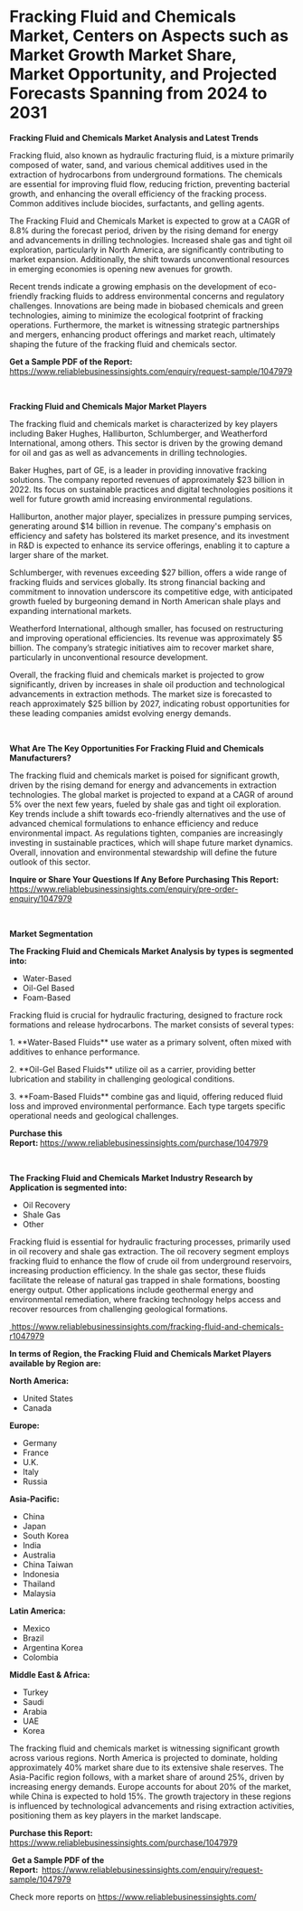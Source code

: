 <p><h1>Fracking Fluid and Chemicals Market, Centers on Aspects such as Market Growth Market Share, Market Opportunity, and Projected Forecasts Spanning from 2024 to 2031</h1></p><p><strong>Fracking Fluid and Chemicals Market Analysis and Latest Trends</strong></p>
<p><p>Fracking fluid, also known as hydraulic fracturing fluid, is a mixture primarily composed of water, sand, and various chemical additives used in the extraction of hydrocarbons from underground formations. The chemicals are essential for improving fluid flow, reducing friction, preventing bacterial growth, and enhancing the overall efficiency of the fracking process. Common additives include biocides, surfactants, and gelling agents.</p><p>The Fracking Fluid and Chemicals Market is expected to grow at a CAGR of 8.8% during the forecast period, driven by the rising demand for energy and advancements in drilling technologies. Increased shale gas and tight oil exploration, particularly in North America, are significantly contributing to market expansion. Additionally, the shift towards unconventional resources in emerging economies is opening new avenues for growth.</p><p>Recent trends indicate a growing emphasis on the development of eco-friendly fracking fluids to address environmental concerns and regulatory challenges. Innovations are being made in biobased chemicals and green technologies, aiming to minimize the ecological footprint of fracking operations. Furthermore, the market is witnessing strategic partnerships and mergers, enhancing product offerings and market reach, ultimately shaping the future of the fracking fluid and chemicals sector.</p></p>
<p><strong>Get a Sample PDF of the Report:&nbsp;</strong> <a href="https://www.reliablebusinessinsights.com/enquiry/request-sample/1047979?utm_campaign=1106&utm_medium=2&utm_source=Github&utm_content=ia&utm_term=28122024&utm_id=fracking-fluid-and-chemicals">https://www.reliablebusinessinsights.com/enquiry/request-sample/1047979</a></p>
<p>&nbsp;</p>
<p><strong>Fracking Fluid and Chemicals Major Market Players</strong></p>
<p><p>The fracking fluid and chemicals market is characterized by key players including Baker Hughes, Halliburton, Schlumberger, and Weatherford International, among others. This sector is driven by the growing demand for oil and gas as well as advancements in drilling technologies.</p><p>Baker Hughes, part of GE, is a leader in providing innovative fracking solutions. The company reported revenues of approximately $23 billion in 2022. Its focus on sustainable practices and digital technologies positions it well for future growth amid increasing environmental regulations.</p><p>Halliburton, another major player, specializes in pressure pumping services, generating around $14 billion in revenue. The company's emphasis on efficiency and safety has bolstered its market presence, and its investment in R&D is expected to enhance its service offerings, enabling it to capture a larger share of the market.</p><p>Schlumberger, with revenues exceeding $27 billion, offers a wide range of fracking fluids and services globally. Its strong financial backing and commitment to innovation underscore its competitive edge, with anticipated growth fueled by burgeoning demand in North American shale plays and expanding international markets.</p><p>Weatherford International, although smaller, has focused on restructuring and improving operational efficiencies. Its revenue was approximately $5 billion. The company’s strategic initiatives aim to recover market share, particularly in unconventional resource development.</p><p>Overall, the fracking fluid and chemicals market is projected to grow significantly, driven by increases in shale oil production and technological advancements in extraction methods. The market size is forecasted to reach approximately $25 billion by 2027, indicating robust opportunities for these leading companies amidst evolving energy demands.</p></p>
<p>&nbsp;</p>
<p><strong>What Are The Key Opportunities For Fracking Fluid and Chemicals Manufacturers?</strong></p>
<p><p>The fracking fluid and chemicals market is poised for significant growth, driven by the rising demand for energy and advancements in extraction technologies. The global market is projected to expand at a CAGR of around 5% over the next few years, fueled by shale gas and tight oil exploration. Key trends include a shift towards eco-friendly alternatives and the use of advanced chemical formulations to enhance efficiency and reduce environmental impact. As regulations tighten, companies are increasingly investing in sustainable practices, which will shape future market dynamics. Overall, innovation and environmental stewardship will define the future outlook of this sector.</p></p>
<p><strong>Inquire or Share Your Questions If Any Before Purchasing This Report:</strong> <a href="https://www.reliablebusinessinsights.com/enquiry/pre-order-enquiry/1047979?utm_campaign=1106&utm_medium=2&utm_source=Github&utm_content=ia&utm_term=28122024&utm_id=fracking-fluid-and-chemicals">https://www.reliablebusinessinsights.com/enquiry/pre-order-enquiry/1047979</a></p>
<p>&nbsp;</p>
<p><strong>Market Segmentation</strong></p>
<p><strong>The Fracking Fluid and Chemicals Market Analysis by types is segmented into:</strong></p>
<p><ul><li>Water-Based</li><li>Oil-Gel Based</li><li>Foam-Based</li></ul></p>
<p><p>Fracking fluid is crucial for hydraulic fracturing, designed to fracture rock formations and release hydrocarbons. The market consists of several types: </p><p>1. **Water-Based Fluids** use water as a primary solvent, often mixed with additives to enhance performance.</p><p>2. **Oil-Gel Based Fluids** utilize oil as a carrier, providing better lubrication and stability in challenging geological conditions.</p><p>3. **Foam-Based Fluids** combine gas and liquid, offering reduced fluid loss and improved environmental performance. Each type targets specific operational needs and geological challenges.</p></p>
<p><strong>Purchase this Report:&nbsp;</strong><a href="https://www.reliablebusinessinsights.com/purchase/1047979?utm_campaign=1106&utm_medium=2&utm_source=Github&utm_content=ia&utm_term=28122024&utm_id=fracking-fluid-and-chemicals">https://www.reliablebusinessinsights.com/purchase/1047979</a></p>
<p>&nbsp;</p>
<p><strong>The Fracking Fluid and Chemicals Market Industry Research by Application is segmented into:</strong></p>
<p><ul><li>Oil Recovery</li><li>Shale Gas</li><li>Other</li></ul></p>
<p><p>Fracking fluid is essential for hydraulic fracturing processes, primarily used in oil recovery and shale gas extraction. The oil recovery segment employs fracking fluid to enhance the flow of crude oil from underground reservoirs, increasing production efficiency. In the shale gas sector, these fluids facilitate the release of natural gas trapped in shale formations, boosting energy output. Other applications include geothermal energy and environmental remediation, where fracking technology helps access and recover resources from challenging geological formations.</p></p>
<p><a href="https://www.reliablebusinessinsights.com/fracking-fluid-and-chemicals-r1047979?utm_campaign=1106&utm_medium=2&utm_source=Github&utm_content=ia&utm_term=28122024&utm_id=fracking-fluid-and-chemicals">&nbsp;https://www.reliablebusinessinsights.com/fracking-fluid-and-chemicals-r1047979</a></p>
<p><strong>In terms of Region, the Fracking Fluid and Chemicals Market Players available by Region are:</strong></p>
<p>
    <p> <strong> North America: </strong>
        <ul>
            <li>United States</li>
            <li>Canada</li>
        </ul>
        </p> 
    <p> <strong> Europe: </strong>
        <ul>
            <li>Germany</li>
            <li>France</li>
            <li>U.K.</li>
            <li>Italy</li>
            <li>Russia</li>
        </ul>
        </p> 
    <p> <strong> Asia-Pacific: </strong>
        <ul>
            <li>China</li>
            <li>Japan</li>
            <li>South Korea</li>
            <li>India</li>
            <li>Australia</li>
            <li>China Taiwan</li>
            <li>Indonesia</li>
            <li>Thailand</li>
            <li>Malaysia</li>
        </ul>
        </p> 
    <p> <strong> Latin America: </strong>
        <ul>
            <li>Mexico</li>
            <li>Brazil</li>
            <li>Argentina Korea</li>
            <li>Colombia</li>
        </ul>
        </p> 
    <p> <strong> Middle East & Africa: </strong>
        <ul>
            <li>Turkey</li>
            <li>Saudi</li>
            <li>Arabia</li>
            <li>UAE</li>
            <li>Korea</li>
        </ul>
    </p>
    </p>
<p><p>The fracking fluid and chemicals market is witnessing significant growth across various regions. North America is projected to dominate, holding approximately 40% market share due to its extensive shale reserves. The Asia-Pacific region follows, with a market share of around 25%, driven by increasing energy demands. Europe accounts for about 20% of the market, while China is expected to hold 15%. The growth trajectory in these regions is influenced by technological advancements and rising extraction activities, positioning them as key players in the market landscape.</p></p>
<p><strong>Purchase this Report: </strong><a href="https://www.reliablebusinessinsights.com/purchase/1047979?utm_campaign=1106&utm_medium=2&utm_source=Github&utm_content=ia&utm_term=28122024&utm_id=fracking-fluid-and-chemicals">https://www.reliablebusinessinsights.com/purchase/1047979</a></p>
<p>&nbsp;<strong>Get a Sample PDF of the Report:&nbsp;&nbsp;</strong><a href="https://www.reliablebusinessinsights.com/enquiry/request-sample/1047979?utm_campaign=1106&utm_medium=2&utm_source=Github&utm_content=ia&utm_term=28122024&utm_id=fracking-fluid-and-chemicals">https://www.reliablebusinessinsights.com/enquiry/request-sample/1047979</a></p>
<p><strong></strong></p>
<p>Check more reports on <a href="https://www.reliablebusinessinsights.com/?utm_campaign=1106&utm_medium=2&utm_source=Github&utm_content=ia&utm_term=28122024&utm_id=fracking-fluid-and-chemicals">https://www.reliablebusinessinsights.com/</a></p>